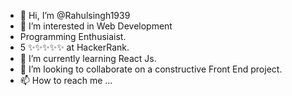 - 👋 Hi, I’m @Rahulsingh1939
- 👀 I’m interested in Web Development
- Programming Enthusiaist.
- 5 ✨✨✨✨✨ at HackerRank.
- 🌱 I’m currently learning React Js.
- 💞️ I’m looking to collaborate on a constructive Front End project. 
- 📫 How to reach me ...

<!---
Rahulsingh1939/Rahulsingh1939 is a ✨ special ✨ repository because its `README.md` (this file) appears on your GitHub profile.
You can click the Preview link to take a look at your changes.
--->
